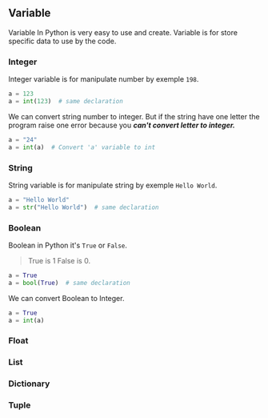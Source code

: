 ## Variable
Variable In Python is very easy to use and create.
Variable is for store specific data to use by the code.

### Integer
Integer variable is for manipulate number by exemple `198`.

```python
a = 123
a = int(123)  # same declaration
```

We can convert string number to integer.
But if the string have one letter the program raise one error because you
***can't convert letter to integer.***

```python
a = "24"
a = int(a)  # Convert 'a' variable to int
```

### String
String variable is for manipulate string by exemple `Hello World`.

```python
a = "Hello World"
a = str("Hello World")  # same declaration
```

### Boolean
Boolean in Python it's `True` or `False`. 
>True is 1 False is 0.

```python
a = True
a = bool(True)  # same declaration
```

We can convert Boolean to Integer.

```python 
a = True
a = int(a)
```

### Float


### List


### Dictionary


### Tuple